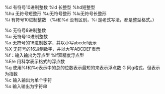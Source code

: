 %d 有符号10进制整数 %ld 长整型 %hd短整型                                                                                                                                                                                                                                                                                                                                                                                                                                                                                                 
%hu 无符号短整形 %u无符号整形 %lu无符号长整形                                                                                                                                                                                                                                                                                                                                                                                                                                                                                                
 %i 有符号10进制整数 （%i和%d 没有区别，%i 是老式写法，都是整型格式。）                                                                                                                                                                                                                                                                                                                                                                                                                                                                                                
                                                                                                                                                                                                                                                                                                                                                                                                                                                                                                
                                                                                                                                                                                                                                                                                                                                                                                                                                                                                                
%o 无符号8进制整数                                                                                                                                                                                                                                                                                                                                                                                                                                                                                                
%u 无符号10进制整数                                                                                                                                                                                                                                                                                                                                                                                                                                                                                                
%x 无符号的16进制数字，并以小写abcdef表示                                                                                                                                                                                                                                                                                                                                                                                                                                                                                                
%X 无符号的16进制数字，并以大写ABCDEF表示                                                                                                                                                                                                                                                                                                                                                                                                                                                                                                
%f：输入输出为浮点型 %lf双精度浮点型                                                                                                                                                                                                                                                                                                                                                                                                                                                                                                
%E/e 用科学表示格式的浮点数                                                                                                                                                                                                                                                                                                                                                                                                                                                                                                
%g 使用%f和%e表示中的总的位数表示最短的来表示浮点数 G 同g格式，但表示为指数                                                                                                                                                                                                                                                                                                                                                                                                                                                                                                
%c 输入输出为单个字符                                                                                                                                                                                                                                                                                                                                                                                                                                                                                                
%s 输入输出为字符串                                                                                                                                                                                                                                                                                                                                                                                                                                                                                                